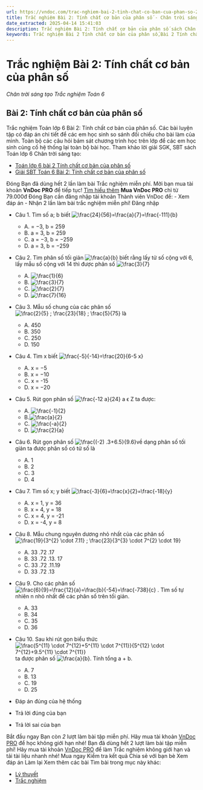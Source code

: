 ```yaml
---
url: https://vndoc.com/trac-nghiem-bai-2-tinh-chat-co-ban-cua-phan-so-272446
title: Trắc nghiệm Bài 2: Tính chất cơ bản của phân số - Chân trời sáng tạo Trắc nghiệm Toán 6 - VnDoc.com
date_extracted: 2025-04-14 15:41:03
description: Trắc nghiệm Bài 2: Tính chất cơ bản của phân số sách Chân trời sáng tạo đầy đủ đáp án giúp hệ thống lại toàn bộ chương trình học. Mời các em học sinh cùng theo dõi chi tiết.
keywords: Trắc nghiệm Bài 2 Tính chất cơ bản của phân số,Bài 2 Tính chất cơ bản của phân số,Tính chất cơ bản của phân số,Trắc nghiệm Toán 6,trắc nghiệm toán lớp 6,câu hỏi trắc nghiệm toán 6,toán lớp 6 chân trời sáng tạo,Tính chất cơ bản của phân số chân trời sáng tạo
---
```


# Trắc nghiệm Bài 2: Tính chất cơ bản của phân số
 _Chân trời sáng tạo Trắc nghiệm Toán 6_
## Bài 2: Tính chất cơ bản của phân số
Trắc nghiệm Toán lớp 6 Bài 2: Tính chất cơ bản của phân số. Các bài luyện tập có đáp án chi tiết để các em học sinh so sánh đối chiếu cho bài làm của mình. Toàn bộ các câu hỏi bám sát chương trình học trên lớp để các em học sinh củng cố hệ thống lại toàn bộ bài học.
Tham khảo lời giải SGK, SBT  sách Toán lớp 6 Chân trời sáng tạo:
  * [Toán lớp 6 bài 2 Tính chất cơ bản của phân số](<https://vndoc.com/toan-lop-6-bai-2-tinh-chat-co-ban-cua-phan-so-244320>)
  * [Giải SBT Toán 6 Bài 2: Tính chất cơ bản của phân số](<https://vndoc.com/giai-sbt-toan-6-bai-2-tinh-chat-co-ban-cua-phan-so-271077>)

Đóng
Bạn đã dùng hết 2 lần làm bài Trắc nghiệm miễn phí. Mời bạn mua tài khoản **VnDoc PRO** để tiếp tục\! [Tìm hiểu thêm](</pro>)
**Mua VnDoc PRO** chỉ từ 79.000đ
Đóng
Bạn cần đăng nhập tài khoản Thành viên VnDoc để:
\- Xem đáp án
\- Nhận 2 lần làm bài trắc nghiệm miễn phí\!
Đăng nhập 
  * Câu 1.
Tìm số a; b biết ![\\frac{24}{56}=\\frac{a}{7}=\\frac{-111}{b}](https://tex.vdoc.vn?tex=%5Cfrac%7B24%7D%7B56%7D%3D%5Cfrac%7Ba%7D%7B7%7D%3D%5Cfrac%7B-111%7D%7Bb%7D)
    * A. = −3, b = 259
    * B. a = 3, b = 259
    * C. a = −3, b = −259
    * D. a = 3, b = −259
  * Câu 2.
Tìm phân số tối giản ![\\frac{a}{b}](https://tex.vdoc.vn?tex=%5Cfrac%7Ba%7D%7Bb%7D) biết rằng lấy tử số cộng với 6, lấy mẫu số cộng với 14 thì được phân số ![\\frac{3}{7}](https://tex.vdoc.vn?tex=%5Cfrac%7B3%7D%7B7%7D)
    * A. ![\\frac{1}{6}](https://tex.vdoc.vn?tex=%5Cfrac%7B1%7D%7B6%7D)
    * B. ![\\frac{3}{7}](https://tex.vdoc.vn?tex=%5Cfrac%7B3%7D%7B7%7D)
    * C. ![\\frac{2}{7}](https://tex.vdoc.vn?tex=%5Cfrac%7B2%7D%7B7%7D)
    * D. ![\\frac{7}{16}](https://tex.vdoc.vn?tex=%5Cfrac%7B7%7D%7B16%7D)
  * Câu 3.
Mẫu số chung của các phân số ![\\frac{2}{5} ; \\frac{23}{18} ; \\frac{5}{75}](https://tex.vdoc.vn?tex=%5Cfrac%7B2%7D%7B5%7D%20%3B%20%5Cfrac%7B23%7D%7B18%7D%20%3B%20%5Cfrac%7B5%7D%7B75%7D) là
    * A. 450
    * B. 350
    * C. 250
    * D. 150
  * Câu 4.
Tìm x biết ![\\frac{-5}{-14}=\\frac{20}{6-5 x}](https://tex.vdoc.vn?tex=%5Cfrac%7B-5%7D%7B-14%7D%3D%5Cfrac%7B20%7D%7B6-5%20x%7D)
    * A. x = −5
    * B. x = −10
    * C. x = -15
    * D. x = −20
  * Câu 5.
Rút gọn phân số ![\\frac{-12 a}{24}](https://tex.vdoc.vn?tex=%5Cfrac%7B-12%20a%7D%7B24%7D) a ϵ Z ta được:
    * A. ![\\frac{-1}{2}](https://tex.vdoc.vn?tex=%5Cfrac%7B-1%7D%7B2%7D)
    * B.![\\frac{a}{2}](https://tex.vdoc.vn?tex=%5Cfrac%7Ba%7D%7B2%7D)
    * C. ![\\frac{-a}{2}](https://tex.vdoc.vn?tex=%5Cfrac%7B-a%7D%7B2%7D)
    * D. ![\\frac{2}{a}](https://tex.vdoc.vn?tex=%5Cfrac%7B2%7D%7Ba%7D)
  * Câu 6.
Rút gọn phân số ![\\frac{\(-2\) .3+6.5}{9.6}](https://tex.vdoc.vn?tex=%5Cfrac%7B\(-2\)%20.3%2B6.5%7D%7B9.6%7D)về dạng phân số tối giản ta được phân số có tử số là
    * A. 1
    * B. 2
    * C. 3
    * D. 4
  * Câu 7.
Tìm số x; y biết ![\\frac{-3}{6}=\\frac{x}{2}=\\frac{-18}{y}](https://tex.vdoc.vn?tex=%5Cfrac%7B-3%7D%7B6%7D%3D%5Cfrac%7Bx%7D%7B2%7D%3D%5Cfrac%7B-18%7D%7By%7D)
    * A. x = 1, y = 36
    * B. x = 4, y = 18
    * C. x = 4, y = -21
    * D. x = -4, y = 8
  * Câu 8.
Mẫu chung nguyên dương nhỏ nhất của các phân số ![\\frac{19}{3^{2} \\cdot 7.11} ; \\frac{23}{3^{3} \\cdot 7^{2} \\cdot 19}](https://tex.vdoc.vn?tex=%5Cfrac%7B19%7D%7B3%5E%7B2%7D%20%5Ccdot%207.11%7D%20%3B%20%5Cfrac%7B23%7D%7B3%5E%7B3%7D%20%5Ccdot%207%5E%7B2%7D%20%5Ccdot%2019%7D)
    * A. 33 .72 .17
    * B. 33 .72 .13. 17
    * C. 33 .72 .11.19
    * D. 33 .72 .13
  * Câu 9.
Cho các phân số ![\\frac{6}{9}=\\frac{12}{a}=\\frac{b}{-54}=\\frac{-738}{c}](https://tex.vdoc.vn?tex=%5Cfrac%7B6%7D%7B9%7D%3D%5Cfrac%7B12%7D%7Ba%7D%3D%5Cfrac%7Bb%7D%7B-54%7D%3D%5Cfrac%7B-738%7D%7Bc%7D) . Tìm số tự nhiên n nhỏ nhất để các phân số trên tối giản.
    * A. 33
    * B. 34
    * C. 35
    * D. 36
  * Câu 10.
Sau khi rút gọn biểu thức ![\\frac{5^{11} \\cdot 7^{12}+5^{11} \\cdot 7^{11}}{5^{12} \\cdot 7^{12}+9.5^{11} \\cdot 7^{11}}](https://tex.vdoc.vn?tex=%5Cfrac%7B5%5E%7B11%7D%20%5Ccdot%207%5E%7B12%7D%2B5%5E%7B11%7D%20%5Ccdot%207%5E%7B11%7D%7D%7B5%5E%7B12%7D%20%5Ccdot%207%5E%7B12%7D%2B9.5%5E%7B11%7D%20%5Ccdot%207%5E%7B11%7D%7D) ta được phân số ![\\frac{a}{b}](https://tex.vdoc.vn?tex=%5Cfrac%7Ba%7D%7Bb%7D). Tính tổng a + b.
    * A. 7
    * B. 13
    * C. 19
    * D. 25

  * Đáp án đúng của hệ thống
  * Trả lời đúng của bạn
  * Trả lời sai của bạn

Bắt đầu ngay
Bạn còn _2_ lượt làm bài tập miễn phí. Hãy mua tài khoản [VnDoc PRO](</pro>) để học không giới hạn nhé\!  Bạn đã dùng hết 2 lượt làm bài tập miễn phí\! Hãy mua tài khoản [VnDoc PRO](</pro>) để làm Trắc nghiệm không giới hạn và tải tài liệu nhanh nhé\!  Mua ngay
Kiểm tra kết quả Chia sẻ với bạn bè Xem đáp án Làm lại
Xem thêm các bài Tìm bài trong mục này khác:
  * [Lý thuyết ](</ly-thuyet-on-tap-so-sanh-hai-phan-so-171130>)
  * [Trắc nghiệm](</trac-nghiem-on-tap-so-sanh-hai-phan-so-266963>)

